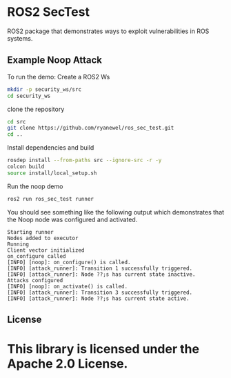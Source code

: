 # ROS2 SecTest

ROS2 package that demonstrates ways to exploit vulnerabilities in ROS systems.

## Example Noop Attack
To run the demo:
Create a ROS2 Ws
```bash
mkdir -p security_ws/src
cd security_ws
```

clone the repository

```bash
cd src
git clone https://github.com/ryanewel/ros_sec_test.git
cd ..
```

Install dependencies and build
```bash
rosdep install --from-paths src --ignore-src -r -y
colcon build
source install/local_setup.sh
```

Run the noop demo
```bash
ros2 run ros_sec_test runner
```
You should see something like the following output which demonstrates that
the Noop node was configured and activated.
```
Starting runner
Nodes added to executor
Running
Client vector initialized
on_configure called
[INFO] [noop]: on_configure() is called.
[INFO] [attack_runner]: Transition 1 successfully triggered.
[INFO] [attack_runner]: Node ??;s has current state inactive.
Attacks configured
[INFO] [noop]: on_activate() is called.
[INFO] [attack_runner]: Transition 3 successfully triggered.
[INFO] [attack_runner]: Node ??;s has current state active.
```

## License

This library is licensed under the Apache 2.0 License. 
=======

